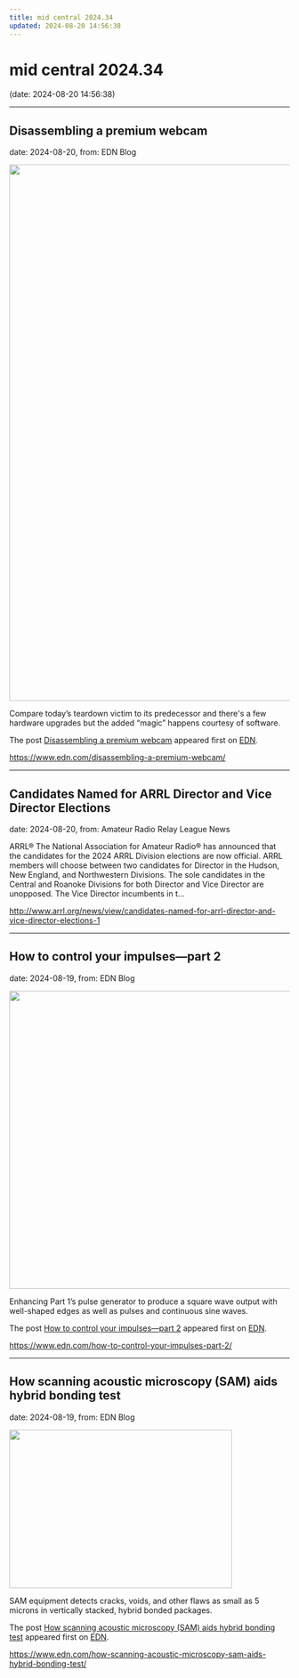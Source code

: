```yaml
---
title: mid central 2024.34
updated: 2024-08-20 14:56:38
---
```


# mid central 2024.34

(date: 2024-08-20 14:56:38)

---

## Disassembling a premium webcam

date: 2024-08-20, from: EDN Blog

<img width="1400" height="964" src="https://www.edn.com/wp-content/uploads/front-assembly_overview-back.jpg?fit=1400%2C964" class="webfeedsFeaturedVisual wp-post-image" alt="" style="display: block; margin-bottom: 5px; clear:both;max-width: 100%;" link_thumbnail="" decoding="async" fetchpriority="high" srcset="https://www.edn.com/wp-content/uploads/front-assembly_overview-back.jpg?w=1400 1400w, https://www.edn.com/wp-content/uploads/front-assembly_overview-back.jpg?w=300 300w, https://www.edn.com/wp-content/uploads/front-assembly_overview-back.jpg?w=768 768w, https://www.edn.com/wp-content/uploads/front-assembly_overview-back.jpg?w=1024 1024w" sizes="(max-width: 1400px) 100vw, 1400px" /><p>Compare today’s teardown victim to its predecessor and there's a few hardware upgrades but the added “magic” happens courtesy of software.</p>
<p>The post <a href="https://www.edn.com/disassembling-a-premium-webcam/" data-wpel-link="internal">Disassembling a premium webcam</a> appeared first on <a href="https://www.edn.com" data-wpel-link="internal">EDN</a>.</p>
 

<https://www.edn.com/disassembling-a-premium-webcam/>

---

## Candidates Named for ARRL Director and Vice Director Elections

date: 2024-08-20, from: Amateur Radio Relay League News

<p>ARRL® The National Association for Amateur Radio® has announced that the candidates for the 2024 ARRL Division elections are now official. ARRL members will choose between two candidates for Director in the Hudson, New England, and Northwestern Divisions. The sole candidates in the Central and Roanoke Divisions for both Director and Vice Director are unopposed. The Vice Director incumbents in t...</p> 

<http://www.arrl.org/news/view/candidates-named-for-arrl-director-and-vice-director-elections-1>

---

## How to control your impulses—part 2

date: 2024-08-19, from: EDN Blog

<img width="589" height="536" src="https://www.edn.com/wp-content/uploads/Impulse_part2_fig1_v2.png?fit=589%2C536" class="webfeedsFeaturedVisual wp-post-image" alt="" style="display: block; margin-bottom: 5px; clear:both;max-width: 100%;" link_thumbnail="" decoding="async" loading="lazy" srcset="https://www.edn.com/wp-content/uploads/Impulse_part2_fig1_v2.png?w=589 589w, https://www.edn.com/wp-content/uploads/Impulse_part2_fig1_v2.png?w=300 300w" sizes="(max-width: 589px) 100vw, 589px" /><p>Enhancing Part 1’s pulse generator to produce a square wave output with well-shaped edges as well as pulses and continuous sine waves.</p>
<p>The post <a href="https://www.edn.com/how-to-control-your-impulses-part-2/" data-wpel-link="internal">How to control your impulses—part 2</a> appeared first on <a href="https://www.edn.com" data-wpel-link="internal">EDN</a>.</p>
 

<https://www.edn.com/how-to-control-your-impulses-part-2/>

---

## How scanning acoustic microscopy (SAM) aids hybrid bonding test

date: 2024-08-19, from: EDN Blog

<img width="400" height="285" src="https://www.edn.com/wp-content/uploads/Hero-image-hybrid-bonding-PVA-Tepla.jpg?fit=400%2C285" class="webfeedsFeaturedVisual wp-post-image" alt="" style="display: block; margin-bottom: 5px; clear:both;max-width: 100%;" link_thumbnail="" decoding="async" loading="lazy" srcset="https://www.edn.com/wp-content/uploads/Hero-image-hybrid-bonding-PVA-Tepla.jpg?w=400 400w, https://www.edn.com/wp-content/uploads/Hero-image-hybrid-bonding-PVA-Tepla.jpg?w=300 300w" sizes="(max-width: 400px) 100vw, 400px" /><p>SAM equipment detects cracks, voids, and other flaws as small as 5 microns in vertically stacked, hybrid bonded packages.</p>
<p>The post <a href="https://www.edn.com/how-scanning-acoustic-microscopy-sam-aids-hybrid-bonding-test/" data-wpel-link="internal">How scanning acoustic microscopy (SAM) aids hybrid bonding test</a> appeared first on <a href="https://www.edn.com" data-wpel-link="internal">EDN</a>.</p>
 

<https://www.edn.com/how-scanning-acoustic-microscopy-sam-aids-hybrid-bonding-test/>

